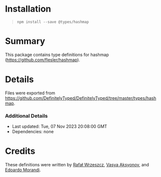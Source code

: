 # Installation
> `npm install --save @types/hashmap`

# Summary
This package contains type definitions for hashmap (https://github.com/flesler/hashmap).

# Details
Files were exported from https://github.com/DefinitelyTyped/DefinitelyTyped/tree/master/types/hashmap.

### Additional Details
 * Last updated: Tue, 07 Nov 2023 20:08:00 GMT
 * Dependencies: none

# Credits
These definitions were written by [Rafał Wrzeszcz](https://github.com/rafalwrzeszcz), [Vasya Aksyonov](https://github.com/outring), and [Edoardo Morandi](https://github.com/dodomorandi).
